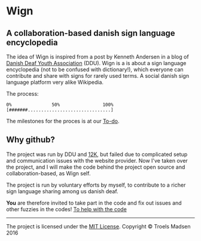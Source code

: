 Wign
====

## A collaboration-based danish sign language encyclopedia
The idea of Wign is inspired from a post by Kenneth Andersen in a blog of [Danish Deaf Youth Association](http://www.ddu.dk) (DDU). Wign is a is about a sign language encyclopedia (not to be confused with dictionary!), which everyone can contribute and share with signs for rarely used terms. A social danish sign language platform very alike Wikipedia.

The process:
```
0%               50%                100%
[#######...............................]
```

The milestones for the proces is at our [To-do](https://github.com/Thanerik/Wign/wiki/To-Do).

## Why github?
The project was run by DDU and [12K](http://www.12k.dk), but failed due to complicated setup and communication issues with the website provider. Now I've taken over the project, and I will make the code behind the project open source and collaboration-based, as Wign self.

The project is run by voluntary efforts by myself, to contribute to a richer sign language sharing among us danish deaf.

**You** are therefore invited to take part in the code and fix out issues and other fuzzies in the codes! [To help with the code](https://github.com/Thanerik/Wign/wiki/To-contribute-to-the-project)

***
The project is licensed under the [MIT License](https://github.com/Thanerik/Wign/blob/master/LICENSE).
Copyright &copy; Troels Madsen 2016
